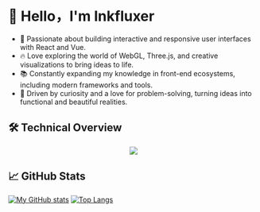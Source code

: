 # 👋 **Hello，I'm Inkfluxer**

-   🌟 Passionate about building interactive and responsive user interfaces with React and Vue.
-   🔥 Love exploring the world of WebGL, Three.js, and creative visualizations to bring ideas to life.
-   📚 Constantly expanding my knowledge in front-end ecosystems, including modern frameworks and tools.
-   🌈 Driven by curiosity and a love for problem-solving, turning ideas into functional and beautiful realities.

## 🛠️ **Technical Overview**

<p align="center">
  <img src="https://skillicons.dev/icons?i=vue,vite,react,vscode,nuxtjs,typescript,nestjs,github,webpack,nodejs,git" />
</p>

## 📈 **GitHub Stats**

<p align="center">

[![My GitHub stats](https://github-readme-stats.vercel.app/api?username=inkfluxer&count_private=true&theme=aura&hide=contribs&include_all_commits=true&line_height=24.0)](https://github.com/inkfluxer/github-readme-stats) [![Top Langs](https://github-readme-stats.vercel.app/api/top-langs/?username=inkfluxer&theme=aura&layout=compact&card_width=360)](https://github.com/inkfluxer/github-readme-stats)

</p>
